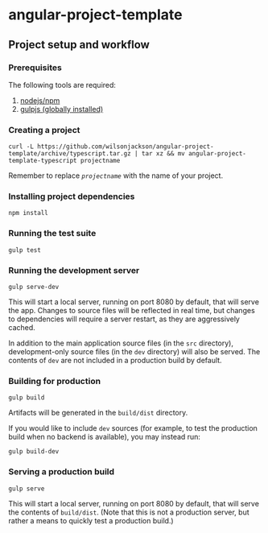 # angular-project-template

## Project setup and workflow

### Prerequisites

The following tools are required:

1. [nodejs/npm](http://nodejs.org/download/)
2. [gulpjs (globally installed)](https://github.com/gulpjs/gulp/blob/master/docs/getting-started.md#getting-started)

### Creating a project

```
curl -L https://github.com/wilsonjackson/angular-project-template/archive/typescript.tar.gz | tar xz && mv angular-project-template-typescript projectname
```

Remember to replace _`projectname`_ with the name of your project.

### Installing project dependencies

```
npm install
```

### Running the test suite

```
gulp test
```

### Running the development server

```
gulp serve-dev
```

This will start a local server, running on port 8080 by default, that will serve the app. Changes to source files will
be reflected in real time, but changes to dependencies will require a server restart, as they are aggressively cached.

In addition to the main application source files (in the `src` directory), development-only source files (in the `dev`
directory) will also be served. The contents of `dev` are not included in a production build by default.

### Building for production

```
gulp build
```

Artifacts will be generated in the `build/dist` directory.

If you would like to include `dev` sources (for example, to test the production build when no backend is available),
you may instead run:

```
gulp build-dev
```

### Serving a production build

```
gulp serve
```

This will start a local server, running on port 8080 by default, that will serve the contents of `build/dist`. (Note
that this is not a production server, but rather a means to quickly test a production build.)
